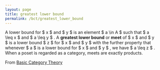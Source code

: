 ```yaml
---
layout: page
title: greatest lower bound
permalink: /bct/greatest_lower_bound
---
```

A lower bound for $ x $ and $ y $ is an element $ a \in A $ such that $ a \leq x $ and $ a \leq y $ . A **greatest lower bound** or **meet** of $ x $ and $ y $ is a lower bound $ z $ for $ x $ and $ y $ with the further property that whenever $ a $ is a lower bound for $ x $ and $ y $ , we have $ a \leq z $ . When a poset is regarded as a category, meets are exactly products.


From [Basic Category Theory](https://mathgloss.github.io/MathGloss/bct.html)